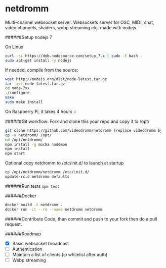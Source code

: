 # netdromm
Multi-channel websocket server.
Websockets server for OSC, MIDI, chat, video channels, shaders, webp streaming etc. made with nodejs

######Setup nodejs 7

On Linux

``` sh
curl -sL https://deb.nodesource.com/setup_7.x | sudo -E bash -
sudo apt-get install -y nodejs
```

If needed, compile from the source:

``` sh
wget http://nodejs.org/dist/node-latest.tar.gz 
tar -xzf node-latest.tar.gz
cd node-7xx
./configure
make
sudo make install
```

On Raspberry Pi, it takes 4 hours :notes:

######Git workflow:
Fork and clone this your repo and copy it to /opt/

``` sh
git clone https://github.com/videodromm/netdromm (replace videodromm by your name)
cp -a netdromm/ /opt/
cd /opt/netdromm/
npm install -g mocha nodemon
npm install
npm start
```

Optional
copy netdromm to /etc/init.d/ to launch at startup

``` sh
cp /opt/netdromm/netdromm /etc/init.d/
update-rc.d netdromm defaults
```

######Run tests
`npm test`

######Docker
``` sh
docker build -t netdromm .
docker run -it --rm --name netdromm netdromm
```

######Contribute
Code, than commit and push to your fork then do a pull request.

######Roadmap
- [x] Basic websocket broadcast
- [ ] Authentication
- [ ] Maintain a list of clients (ip whitelist after auth)
- [ ] Webp streaming
